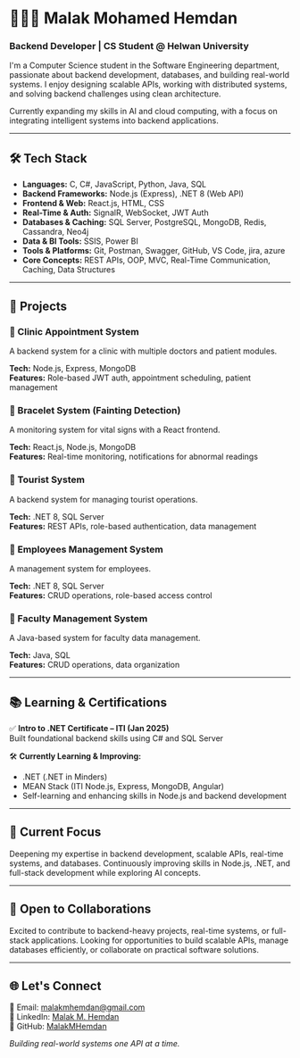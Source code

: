  # 👩🏻‍💻 Malak Mohamed Hemdan 

### Backend Developer | CS Student @ Helwan University

I'm a Computer Science student in the Software Engineering department, passionate about backend development, databases, and building real-world systems. I enjoy designing scalable APIs, working with distributed systems, and solving backend challenges using clean architecture.

Currently expanding my skills in AI and cloud computing, with a focus on integrating intelligent systems into backend applications.

---

## 🛠️ Tech Stack

- **Languages:** C, C#, JavaScript, Python, Java, SQL  
- **Backend Frameworks:** Node.js (Express), .NET 8 (Web API)  
- **Frontend & Web:** React.js, HTML, CSS  
- **Real-Time & Auth:** SignalR, WebSocket, JWT Auth  
- **Databases & Caching:** SQL Server, PostgreSQL, MongoDB, Redis, Cassandra, Neo4j  
- **Data & BI Tools:** SSIS, Power BI  
- **Tools & Platforms:** Git, Postman, Swagger, GitHub, VS Code, jira, azure 
- **Core Concepts:** REST APIs, OOP, MVC, Real-Time Communication, Caching, Data Structures

---

## 🚀 Projects

### 🔹 Clinic Appointment System
A backend system for a clinic with multiple doctors and patient modules.  

**Tech:** Node.js, Express, MongoDB  
**Features:** Role-based JWT auth, appointment scheduling, patient management

### 🔹 Bracelet System (Fainting Detection)
A monitoring system for vital signs with a React frontend.  

**Tech:** React.js, Node.js, MongoDB  
**Features:** Real-time monitoring, notifications for abnormal readings

### 🔹 Tourist System
A backend system for managing tourist operations.  

**Tech:** .NET 8, SQL Server  
**Features:** REST APIs, role-based authentication, data management

### 🔹 Employees Management System
A management system for employees.  

**Tech:** .NET 8, SQL Server  
**Features:** CRUD operations, role-based access control

### 🔹 Faculty Management System
A Java-based system for faculty data management.  

**Tech:** Java, SQL  
**Features:** CRUD operations, data organization

---

## 📚 Learning & Certifications

✅ **Intro to .NET Certificate – ITI (Jan 2025)**  
Built foundational backend skills using C# and SQL Server

🛠️ **Currently Learning & Improving:**  
- .NET (.NET in Minders)  
- MEAN Stack (ITI Node.js, Express, MongoDB, Angular)  
- Self-learning and enhancing skills in Node.js and backend development

---

## 📌 Current Focus

Deepening my expertise in backend development, scalable APIs, real-time systems, and databases. Continuously improving skills in Node.js, .NET, and full-stack development while exploring AI concepts.

---

## 🤝 Open to Collaborations

Excited to contribute to backend-heavy projects, real-time systems, or full-stack applications. Looking for opportunities to build scalable APIs, manage databases efficiently, or collaborate on practical software solutions.

---

## 🌐 Let's Connect

📧 Email: [malakmhemdan@gmail.com](mailto:malakmhemdan@gmail.com)  
💼 LinkedIn: [Malak M. Hemdan](https://www.linkedin.com/in/malak-m-hemdan-160b09318?utm_source=share&utm_campaign=share_via&utm_content=profile&utm_medium=android_app)  
📂 GitHub: [MalakMHemdan](https://github.com/MalakMHemdan)

*Building real-world systems one API at a time.*
